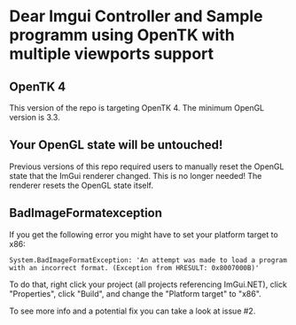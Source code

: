# Dear Imgui Controller and Sample programm using OpenTK with multiple viewports support

## OpenTK 4

This version of the repo is targeting OpenTK 4. 
The minimum OpenGL version is 3.3.

## Your OpenGL state will be untouched!

Previous versions of this repo required users to manually reset the OpenGL state that the ImGui renderer changed. 
This is no longer needed!
The renderer resets the OpenGL state itself.



## BadImageFormatexception

If you get the following error you might have to set your platform target to x86:

```
System.BadImageFormatException: 'An attempt was made to load a program with an incorrect format. (Exception from HRESULT: 0x8007000B)'
```

To do that, right click your project (all projects referencing ImGui.NET), click "Properties", click "Build", and change the "Platform target" to "x86".

To see more info and a potential fix you can take a look at issue #2.

